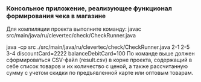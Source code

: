 ### **Консольное приложение, реализующее функционал формирования чека в магазине**
Для компиляции проекта выполните команду:
javac src/main/java/ru/clevertec/check/CheckRunner.java

java -cp src ./src/main/java/ru/clevertec/check/CheckRunner.java 2-1 2-5 3-4 discountCard=2222 balanceDebitCard=100
По команде выше должен сформироваться CSV-файл (result.csv) в корне проекта, содержащий в себе список товаров и их количество с ценой, а также рассчитанную сумму с учетом скидки по предъявленной карте или оптовым товарам.